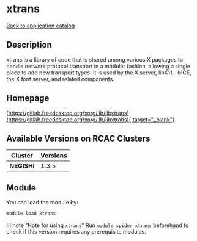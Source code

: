 # xtrans

[Back to application catalog](../app_catalog.md)

## Description

xtrans is a library of code that is shared among various X packages to handle network protocol transport in a modular fashion, allowing a single place to add new transport types.  It is used by the X server, libX11, libICE, the X font server, and related components.

## Homepage

[https://gitlab.freedesktop.org/xorg/lib/libxtrans](https://gitlab.freedesktop.org/xorg/lib/libxtrans){:target="_blank"}

## Available Versions on RCAC Clusters

|Cluster|Versions|
|---|---|
**NEGISHI**|1.3.5

## Module

You can load the module by:

```bash
module load xtrans
```

!!! note "Note for using `xtrans`"
    Run `module spider xtrans` beforehand to check if this version requires any prerequisite modules.

